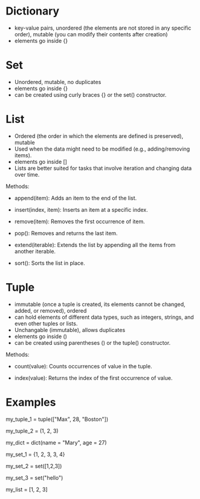 
# Dictionary
- key-value pairs, unordered (the elements are not stored in any specific order), mutable (you can modify their contents after creation)
- elements go inside {}

# Set
- Unordered, mutable, no duplicates
- elements go inside {}
- can be created using curly braces {} or the set() constructor.

  
# List
- Ordered (the order in which the elements are defined is preserved), mutable
- Used when the data might need to be modified (e.g., adding/removing items).
- elements go inside []
- Lists are better suited for tasks that involve iteration and changing data over time.

Methods:

- append(item): Adds an item to the end of the list.

- insert(index, item): Inserts an item at a specific index.

- remove(item): Removes the first occurrence of item.

- pop(): Removes and returns the last item.

- extend(iterable): Extends the list by appending all the items from another iterable.

- sort(): Sorts the list in place.

# Tuple
- immutable (once a tuple is created, its elements cannot be changed, added, or removed), ordered
- can hold elements of different data types, such as integers, strings, and even other tuples or lists.
- Unchangable (immutable), allows duplicates
- elements go inside ()
- can be created using parentheses () or the tuple() constructor.

Methods:
- count(value): Counts occurrences of value in the tuple.
  
- index(value): Returns the index of the first occurrence of value.

# Examples

my_tuple_1 = tuple(["Max", 28, "Boston"]) 

my_tuple_2 = (1, 2, 3)

my_dict = dict(name = "Mary", age = 27)  

my_set_1 = {1, 2, 3, 3, 4}

my_set_2 = set([1,2,3])  

my_set_3 = set("hello")  

my_list = [1, 2, 3]
